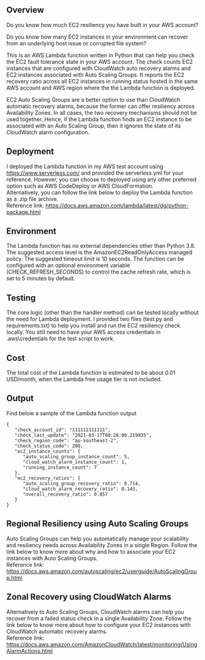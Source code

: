 ## Overview
Do you know how much EC2 resiliency you have built in your AWS account?<br/>

Do you know how many EC2 instances in your environment can recover from an underlying host issue or corrupted file system?<br/>

This is an AWS Lambda function written in Python that can help you check the EC2 fault tolerance state in your AWS account. The check counts EC2 instances that are configured with CloudWatch auto recovery alarms and EC2 instances associated with Auto Scaling Groups. It reports the EC2 recovery ratio across all EC2 instances in running status hosted in the same AWS account and AWS region where the the Lambda function is deployed.<br/>

EC2 Auto Scaling Groups are a better option to use than CloudWatch automatic recovery alarms, because the former can offer resiliency across Availability Zones. In all cases, the two recovery mechanisms should not be used together. Hence, if the Lambda function finds an EC2 instance to be associated with an Auto Scaling Group, then it ignores the state of its CloudWatch alarm configuration.

## Deployment
I deployed the Lambda function in my AWS test account using https://www.serverless.com/ and provided the serverless.yml for your reference. However, you can choose to deployed using any other preferred option such as AWS CodeDeploy or AWS CloudFormation.<br/>
Alternatively, you can follow the link below to deploy the Lambda function as a .zip file archive.<br/>
Reference link: https://docs.aws.amazon.com/lambda/latest/dg/python-package.html

## Environment
The Lambda function has no external dependencies other than Python 3.8. The suggested access level is the AmazonEC2ReadOnlyAccess managed policy. The suggested timeout limit is 10 seconds. The function can be configured with an optional environment variable (CHECK_REFRESH_SECONDS) to control the cache refresh rate, which is set to 5 minutes by default. 

## Testing
The core logic (other than the handler method) can be tested locally without the need for Lambda deployment. I provided two files (test.py and requirements.txt) to help you install and run the EC2 resiliency check locally. You still need to have your AWS access credentials in .aws\credentials for the test script to work. 

## Cost
The total cost of the Lambda function is estimated to be about 0.01 USD/month, when the Lambda free usage tier is not included. 

## Output
Find below a sample of the Lambda function output
```
{
   "check_account_id": "111111111111",
   "check_last_update": "2021-03-17T00:28:00.219935",
   "check_region_code": "ap-southeast-2",
   "check_status_code": 200,
   "ec2_instance_counts": {
      "auto_scaling_group_instance_count": 5,
      "cloud_watch_alarm_instance_count": 1,
      "running_instance_count": 7
   },
   "ec2_recovery_ratios": {
      "auto_scaling_group_recovery_ratio": 0.714,
      "cloud_watch_alarm_recovery_ratio": 0.143,
      "overall_recovery_ratio": 0.857
   }
}
```
## Regional Resiliency using Auto Scaling Groups 
Auto Scaling Groups can help you automatically manage your scalability and resiliency needs across Availability Zones in a single Region. Follow the link below to know more about why and how to associate your EC2 instances with Auto Scaling Groups.<br/>
Reference link: https://docs.aws.amazon.com/autoscaling/ec2/userguide/AutoScalingGroup.html

## Zonal Recovery using CloudWatch Alarms
Alternatively to Auto Scaling Groups, CloudWatch alarms can help you recover from a failed status check in a single Availability Zone. Follow the link below to know more about how to configure your EC2 instances with CloudWatch automatic recovery alarms.<br/>
Reference link: https://docs.aws.amazon.com/AmazonCloudWatch/latest/monitoring/UsingAlarmActions.html
